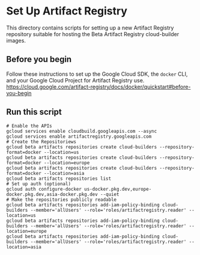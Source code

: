 # Set Up Artifact Registry

This directory contains scripts for setting up a new Artifact Registry repository suitable for hosting the Beta Artifact Registry cloud-builder images.

## Before you begin

Follow these instructions to set up the Google Cloud SDK, the `docker` CLI, and your Google Cloud Project for Artifact Registry use.
https://cloud.google.com/artifact-registry/docs/docker/quickstart#before-you-begin

## Run this script

```
# Enable the APIs
gcloud services enable cloudbuild.googleapis.com --async
gcloud services enable artifactregistry.googleapis.com
# Create the Repositoriews
gcloud beta artifacts repositories create cloud-builders --repository-format=docker --location=us
gcloud beta artifacts repositories create cloud-builders --repository-format=docker --location=europe
gcloud beta artifacts repositories create cloud-builders --repository-format=docker --location=asia
gcloud beta artifacts repositories list
# Set up auth (optional)
gcloud auth configure-docker us-docker.pkg.dev,europe-docker.pkg.dev,asia-docker.pkg.dev --quiet
# Make the repositories publicly readable
gcloud beta artifacts repositories add-iam-policy-binding cloud-builders --member='allUsers' --role='roles/artifactregistry.reader' --location=us
gcloud beta artifacts repositories add-iam-policy-binding cloud-builders --member='allUsers' --role='roles/artifactregistry.reader' --location=europe
gcloud beta artifacts repositories add-iam-policy-binding cloud-builders --member='allUsers' --role='roles/artifactregistry.reader' --location=asia
```
